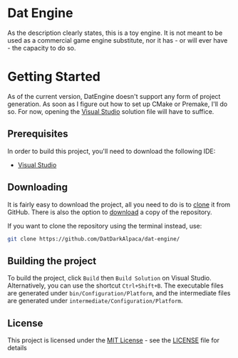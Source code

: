 # Dat Engine
As the description clearly states, this is a toy engine. It is not meant to be used as a commercial game engine substitute, nor it has - or will ever have - the capacity to do so. 

# Getting Started

As of the current version, DatEngine doesn't support any form of project generation. As soon as I figure out how to set up CMake or Premake, I'll do so. 
For now, opening the [Visual Studio](https://visualstudio.microsoft.com/pt-br/downloads/) solution file will have to suffice.

## Prerequisites

In order to build this project, you'll need to download the following IDE:

- [Visual Studio](https://visualstudio.microsoft.com/pt-br/downloads/)

## Downloading

It is fairly easy to download the project, all you need to do is to [clone](https://github.com/DatDarkAlpaca/dat-engine/) it from
GitHub. There is also the option to [download](https://github.com/DatDarkAlpaca/dat-engine/archive/refs/heads/main.zip)
a copy of the repository.

If you want to clone the repository using the terminal instead, use:

```bash
git clone https://github.com/DatDarkAlpaca/dat-engine/
```

## Building the project

To build the project, click `Build` then `Build Solution` on Visual Studio. Alternatively, you can use the shortcut `Ctrl+Shift+B`.
The executable files are generated under `bin/Configuration/Platform`, and the intermediate files are generated under `intermediate/Configuration/Platform`.

## License

This project is licensed under the [MIT License](https://opensource.org/licenses/MIT) - see the [LICENSE](LICENSE) file for details


